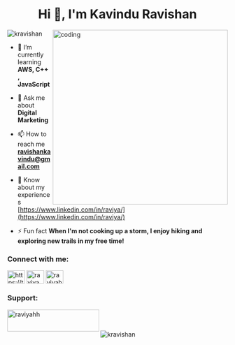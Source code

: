 <h1 align="center">Hi 👋, I'm Kavindu Ravishan</h1>
<img align="right" alt="coding" width="400" src="https://cdn.dribbble.com/users/1162077/screenshots/5403918/media/a85c0dcdcc774c6f340b07518363d6fb.gif">

<p align="left"> <img src="https://komarev.com/ghpvc/?username=kravishan&label=Profile%20views&color=0e75b6&style=flat" alt="kravishan" /> </p>

- 🌱 I’m currently learning **AWS, C++ , JavaScript**

- 💬 Ask me about **Digital Marketing**

- 📫 How to reach me **ravishankavindu@gmail.com**

- 📄 Know about my experiences [https://www.linkedin.com/in/raviya/](https://www.linkedin.com/in/raviya/)

- ⚡ Fun fact **When I'm not cooking up a storm, I enjoy hiking and exploring new trails in my free time!**

<h3 align="left">Connect with me:</h3>
<p align="left">
<a href="https://twitter.com/raviyahh" target="blank"><img align="center" src="https://raw.githubusercontent.com/rahuldkjain/github-profile-readme-generator/master/src/images/icons/Social/twitter.svg" alt="https://twitter.com/raviyahh" height="30" width="40" /></a>
<a href="https://linkedin.com/in/raviya" target="blank"><img align="center" src="https://raw.githubusercontent.com/rahuldkjain/github-profile-readme-generator/master/src/images/icons/Social/linked-in-alt.svg" alt="raviya" height="30" width="40" /></a>
<a href="https://instagram.com/raviyahh" target="blank"><img align="center" src="https://raw.githubusercontent.com/rahuldkjain/github-profile-readme-generator/master/src/images/icons/Social/instagram.svg" alt="raviyahh" height="30" width="40" /></a>
</p>

<h3 align="left">Support:</h3>
<p><a href="https://www.buymeacoffee.com/raviyahh"> <img align="left" src="https://cdn.buymeacoffee.com/buttons/v2/default-yellow.png" height="50" width="210" alt="raviyahh" /></a></p><br><br>

<p>&nbsp;<img align="left" src="https://github-readme-stats.vercel.app/api/top-langs?username=kravishan&show_icons=true&locale=en&layout=compact" alt="kravishan" /></p>

